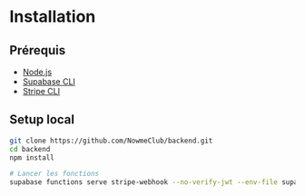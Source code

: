 # Installation

## Prérequis

- [Node.js](https://nodejs.org)
- [Supabase CLI](https://supabase.com/docs/guides/cli)
- [Stripe CLI](https://stripe.com/docs/stripe-cli)

## Setup local

```bash
git clone https://github.com/NowmeClub/backend.git
cd backend
npm install

# Lancer les fonctions
supabase functions serve stripe-webhook --no-verify-jwt --env-file supabase/functions/stripe-webhook/.env
```